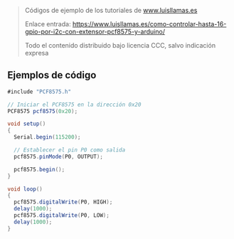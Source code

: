 > Códigos de ejemplo de los tutoriales de www.luisllamas.es
>
> Enlace entrada: https://www.luisllamas.es/como-controlar-hasta-16-gpio-por-i2c-con-extensor-pcf8575-y-arduino/
>
> Todo el contenido distribuido bajo licencia CCC, salvo indicación expresa

## Ejemplos de código
```csharp
#include "PCF8575.h"

// Iniciar el PCF8575 en la dirección 0x20
PCF8575 pcf8575(0x20); 

void setup()
{
  Serial.begin(115200);

  // Establecer el pin P0 como salida
  pcf8575.pinMode(P0, OUTPUT);

  pcf8575.begin();
}

void loop()
{
  pcf8575.digitalWrite(P0, HIGH);
  delay(1000);
  pcf8575.digitalWrite(P0, LOW);
  delay(1000);
}
```


